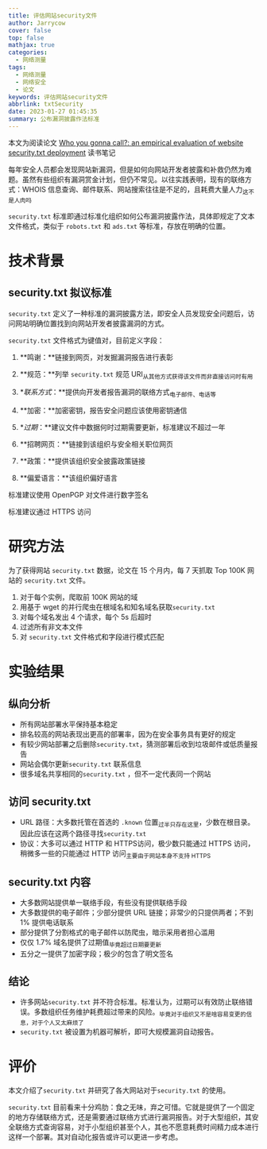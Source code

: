 ```yaml
---
title: 评估网站security文件
author: Jarrycow
cover: false
top: false
mathjax: true
categories:
  - 网络测量
tags:
  - 网络测量
  - 网络安全
  - 论文
keywords: 评估网站security文件
abbrlink: txtSecurity
date: 2023-01-27 01:45:35
summary: 公布漏洞披露作法标准
---
```


本文为阅读论文 [Who you gonna call?: an empirical evaluation of website security.txt deployment](https://dl.acm.org/doi/pdf/10.1145/3487552.3487841) 读书笔记

每年安全人员都会发现网站新漏洞，但是如何向网站开发者披露和补救仍然为难题。虽然有些组织有漏洞赏金计划，但仍不常见。以往实践表明，现有的联络方式：WHOIS 信息查询、邮件联系、网站搜索往往是不足的，且耗费大量人力<sub>这不是人肉吗</sub>

```security.txt``` 标准即通过标准化组织如何公布漏洞披露作法，具体即规定了文本文件格式，类似于 ```robots.txt``` 和 ```ads.txt``` 等标准，存放在明确的位置。

# 技术背景

## security.txt 拟议标准

```security.txt``` 定义了一种标准的漏洞披露方法，即安全人员发现安全问题后，访问网站明确位置找到向网站开发者披露漏洞的方式。

```security.txt``` 文件格式为键值对，目前定义字段：

1. **鸣谢：**链接到网页，对发掘漏洞报告进行表彰

2. **规范：**列举 ```security.txt``` 规范 URI<sub>从其他方式获得该文件而非直接访问时有用</sub>

3. **联系方式*：**提供向开发者报告漏洞的联络方式<sub>电子邮件、电话等</sub>

4. **加密：**加密密钥，报告安全问题应该使用密钥通信

5. **过期*：**建议文件中数据何时过期需要更新，标准建议不超过一年

6. **招聘网页：**链接到该组织与安全相关职位网页

7. **政策：**提供该组织安全披露政策链接

8. **偏爱语言：**该组织偏好语言

标准建议使用 OpenPGP 对文件进行数字签名

标准建议通过 HTTPS 访问

# 研究方法

为了获得网站 ```security.txt``` 数据，论文在 15 个月内，每 7 天抓取 Top 100K 网站的 ```security.txt``` 文件。

1. 对于每个实例，爬取前 100K 网站的域
2. 用基于 wget 的并行爬虫在根域名和知名域名获取```security.txt``` 
3. 对每个域名发出 4 个请求，每个 5s 后超时
4. 过滤所有非文本文件
5. 对 ```security.txt``` 文件格式和字段进行模式匹配

# 实验结果

## 纵向分析

- 所有网站部署水平保持基本稳定
- 排名较高的网站表现出更高的部署率，因为在安全事务具有更好的规定
- 有较少网站部署之后删除```security.txt```，猜测部署后收到垃圾邮件或低质量报告
- 网站会偶尔更新```security.txt``` 联系信息
- 很多域名共享相同的```security.txt``` ，但不一定代表同一个网站

## 访问 security.txt

- URL 路径：大多数托管在首选的 `.known` 位置<sub>过半只存在这里</sub>，少数在根目录。因此应该在这两个路径寻找```security.txt``` 
- 协议：大多可以通过 HTTP 和 HTTPS访问，极少数只能通过 HTTPS 访问，稍微多一些的只能通过 HTTP 访问<sub>主要由于网站本身不支持 HTTPS</sub>

## security.txt 内容

- 大多数网站提供单一联络手段，有些没有提供联络手段
- 大多数提供的电子邮件；少部分提供 URL 链接；非常少的只提供两者；不到 1% 提供电话联系
- 部分提供了分割格式的电子邮件以防爬虫，暗示采用者担心滥用
- 仅仅 1.7% 域名提供了过期值<sub>毕竟超过日期要更新</sub>
- 五分之一提供了加密字段；极少的包含了明文签名

## 结论

- 许多网站```security.txt``` 并不符合标准。标准认为，过期可以有效防止联络错误。多数组织任务维护耗费超过带来的风险。<sub>毕竟对于组织又不是啥容易变更的信息，对于个人又太麻烦了</sub>
- ```security.txt``` 被设置为机器可解析，即可大规模漏洞自动报告。

# 评价

本文介绍了```security.txt``` 并研究了各大网站对于```security.txt``` 的使用。

```security.txt``` 目前看来十分鸡肋：食之无味，弃之可惜。它就是提供了一个固定的地方存储联络方式，还是需要通过联络方式进行漏洞报告。对于大型组织，其安全联络方式查询容易，对于小型组织甚至个人，其也不愿意耗费时间精力成本进行这样一个部署。其对自动化报告或许可以更进一步考虑。